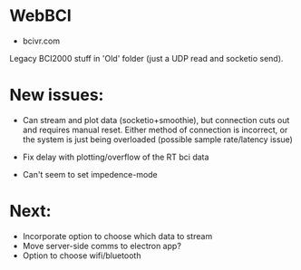 # WebBCI
- bcivr.com

Legacy BCI2000 stuff in 'Old' folder (just a UDP read and socketio send).


# New issues:

 - Can stream and plot data (socketio+smoothie), but connection cuts out and requires manual reset.
Either method of connection is incorrect, or the system is just being overloaded (possible sample rate/latency issue)

- Fix delay with plotting/overflow of the RT bci data
- Can't seem to set impedence-mode

# Next:

- Incorporate option to choose which data to stream
- Move server-side comms to electron app?
- Option to choose wifi/bluetooth
